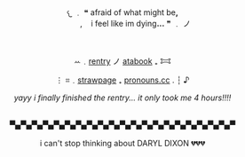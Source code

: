<div align="center">
𐔌 ﹒ ❝ afraid of what might be<b>,</b><br>
 ᅠ‎ ᅠ‎ᅠ‎  ,‎ ‎ ‎  ‎ i feel like im dying<b>...</b> ❞ ﹒ ノ
<br><br><br>
  
ꕀ﹒[rentry](https://rentry.co/d1xon)   ノ   [atabook](https://jinkman.atabook.org/)    ₊    𐂯


⋮ ⌗﹒[strawpage](https://decapitation-bonus.straw.page)    ₊    [pronouns.cc](https://pronouns.cc/@pinkmaan) . ┆ ♪

*yayy i finally finished the rentry... it only took me 4 hours!!!!*

<br>▀▄▀▄▀▄▀▄▀▄▀▄▀▄▀▄▀▄▀▄▀▄▀▄▀▄▀▄▀▄▀▄▀▄▀▄▀▄▀▄▀<br><br>
i can't stop thinking about DARYL DIXON 💔💔💔
<br>
</div>
